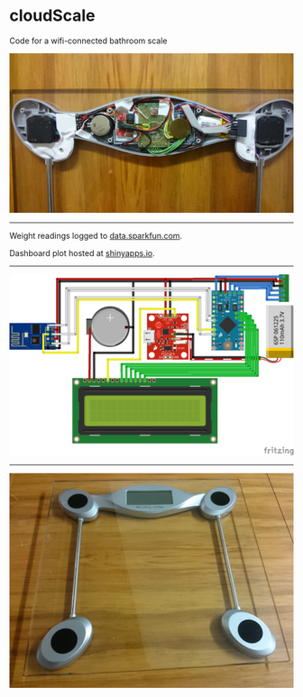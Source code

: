 # cloudScale
Code for a wifi-connected bathroom scale

![scale electronics close up](photos/DSC_0138.JPG)

---

Weight readings logged to [data.sparkfun.com](https://data.sparkfun.com/streams/mKEvnrmWD0iKXbbN76r3).

Dashboard plot hosted at [shinyapps.io](https://tim-fan.shinyapps.io/weightDashboard/).

---
![scale electronics schematic](fritzing/cloudScaleSchematic.png)

---
![scale top view](photos/DSC_0132.JPG)
